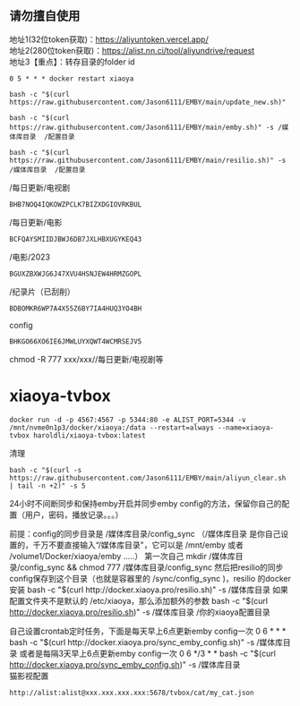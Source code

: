 ## 请勿擅自使用  
地址1(32位token获取)：https://aliyuntoken.vercel.app/  
地址2(280位token获取)：https://alist.nn.ci/tool/aliyundrive/request  
地址3【重点】：转存目录的folder id  
```
0 5 * * * docker restart xiaoya
```
```
bash -c "$(curl https://raw.githubusercontent.com/Jason6111/EMBY/main/update_new.sh)"
```
```
bash -c "$(curl https://raw.githubusercontent.com/Jason6111/EMBY/main/emby.sh)" -s /媒体库目录  /配置目录
```
```
bash -c "$(curl https://raw.githubusercontent.com/Jason6111/EMBY/main/resilio.sh)" -s /媒体库目录  /配置目录
```
/每日更新/电视剧
```
BHB7NOQ4IQKOWZPCLK7BIZXDGIOVRKBUL
```
/每日更新/电影
```
BCFQAYSMIIDJBWJ6DB7JXLHBXUGYKEQ43
```
/电影/2023
```
BGUXZBXWJG6J47XVU4HSNJEW4HRMZGOPL
```
/纪录片（已刮削）
```
BDBOMKR6WP7A4X55Z6BY7IA4HUQ3YO4BH
```
config
```
BHKGO66XO6IE6JMWLUYXQWT4WCMRSEJV5
```
chmod -R 777 xxx/xxx//每日更新/电视剧等

# xiaoya-tvbox
```
docker run -d -p 4567:4567 -p 5344:80 -e ALIST_PORT=5344 -v /mnt/nvme0n1p3/docker/xiaoya:/data --restart=always --name=xiaoya-tvbox haroldli/xiaoya-tvbox:latest
```
清理
```
bash -c "$(curl -s https://raw.githubusercontent.com/Jason6111/EMBY/main/aliyun_clear.sh | tail -n +2)" -s 5
```
24小时不间断同步和保持emby开启并同步emby config的方法，保留你自己的配置（用户，密码，播放记录。。。）

前提：config的同步目录是 /媒体库目录/config_sync （/媒体库目录 是你自己设置的，千万不要直接输入“/媒体库目录"，它可以是  /mnt/emby 或者 /volume1/Docker/xiaoya/emby .....）
第一次自己
mkdir /媒体库目录/config_sync && chmod 777 /媒体库目录/config_sync
然后把resilio的同步config保存到这个目录（也就是容器里的 /sync/config_sync )，resilio 的docker安装
bash -c "$(curl http://docker.xiaoya.pro/resilio.sh)" -s /媒体库目录
如果配置文件夹不是默认的 /etc/xiaoya，那么添加额外的参数
bash -c "$(curl http://docker.xiaoya.pro/resilio.sh)" -s /媒体库目录  /你的xiaoya配置目录

自己设置crontab定时任务，下面是每天早上6点更新emby config一次
0 6 * * * bash -c "$(curl http://docker.xiaoya.pro/sync_emby_config.sh)" -s /媒体库目录
或者是每隔3天早上6点更新emby config一次
0 6 */3 * * bash -c "$(curl http://docker.xiaoya.pro/sync_emby_config.sh)" -s /媒体库目录  
猫影视配置  
```
http://alist:alist@xxx.xxx.xxx.xxx:5678/tvbox/cat/my_cat.json
```

